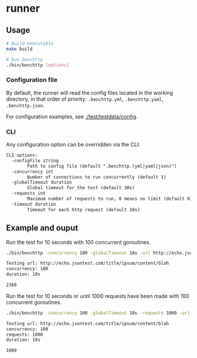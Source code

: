 # runner

## Usage

```sh
# Build executable
make build

# Run benchttp
./bin/benchttp [options]
```

### Configuration file

By default, the runner will read the config files located in the working directory,
in that order of priority: `.benchttp.yml`, `.benchttp.yaml`, `.benchttp.json`.

For configuration examples, see [./test/testdata/config](./test/testdata/config).

### CLI

Any configuration option can be overridden via the CLI:

```txt
CLI options:
  -configFile string
        Path to config file (default ".benchttp.(yml|yaml|json)")
  -concurrency int
        Number of connections to run concurrently (default 1)
  -globalTimeout duration
        Global timeout for the test (default 30s)
  -requests int
        Maximum number of requests to run, 0 means no limit (default 0)
  -timeout duration
        Timeout for each http request (default 10s)
```

## Example and ouput

Run the test for 10 seconds with 100 concurrent goroutines.

```sh
./bin/benchttp -concurrency 100 -globalTimeout 10s -url http://echo.jsontest.com/title/ipsum/content/blah

Testing url: http://echo.jsontest.com/title/ipsum/content/blah
concurrency: 100
duration: 10s

2368
```

Run the test for 10 seconds or until 1000 requests have been made with 100 concurrent goroutines.

```sh
./bin/benchttp -concurrency 100 -globalTimeout 10s -requests 1000 -url http://echo.jsontest.com/title/ipsum/content/blah

Testing url: http://echo.jsontest.com/title/ipsum/content/blah
concurrency: 100
requests: 1000
duration: 10s

1000
```
